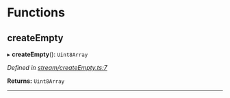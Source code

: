 

# Functions

<a id="createempty"></a>

##  createEmpty

▸ **createEmpty**(): `Uint8Array`

*Defined in [stream/createEmpty.ts:7](https://github.com/polkadot-js/common/blob/b9ac918/packages/trie-codec/src/stream/createEmpty.ts#L7)*

**Returns:** `Uint8Array`

___

